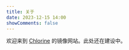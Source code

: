 ```yaml
---
title: 关于
date: 2023-12-15 14:00
showComments: false
---
```

欢迎来到 [Chlorine](https://yoghurtlee.com) 的镜像网站。此处还在建设中。
